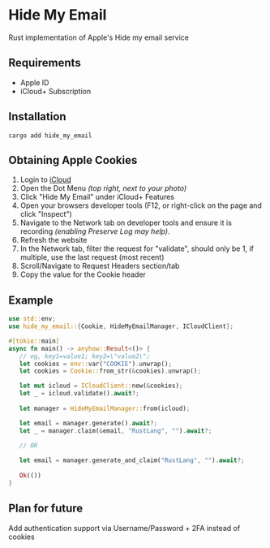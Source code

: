 # Hide My Email
Rust implementation of Apple's Hide my email service

## Requirements
- Apple ID
- iCloud+ Subscription

## Installation
`cargo add hide_my_email`

## Obtaining Apple Cookies
1. Login to [iCloud](https://www.icloud.com/)
2. Open the Dot Menu *(top right, next to your photo)*
3. Click "Hide My Email" under iCloud+ Features
4. Open your browsers developer tools (F12, or right-click on the page and click "Inspect")
5. Navigate to the Network tab on developer tools and ensure it is recording *(enabling Preserve Log may help)*.
6. Refresh the website
7. In the Network tab, filter the request for "validate", should only be 1, if multiple, use the last request (most recent)
8. Scroll/Navigate to Request Headers section/tab
9. Copy the value for the Cookie header

## Example

```rust
use std::env;
use hide_my_email::{Cookie, HideMyEmailManager, ICloudClient};

#[tokio::main]
async fn main() -> anyhow::Result<()> {
   // eg, key1=value1; key2=\"value2\";
   let cookies = env::var("COOKIE").unwrap();
   let cookies = Cookie::from_str(&cookies).unwrap();

   let mut icloud = ICloudClient::new(&cookies);
   let _ = icloud.validate().await?;
   
   let manager = HideMyEmailManager::from(icloud);

   let email = manager.generate().await?;
   let _ = manager.claim(&email, "RustLang", "").await?;

   // OR
   
   let email = manager.generate_and_claim("RustLang", "").await?;
   
   Ok(())
}
```

## Plan for future
Add authentication support via Username/Password + 2FA instead of cookies
